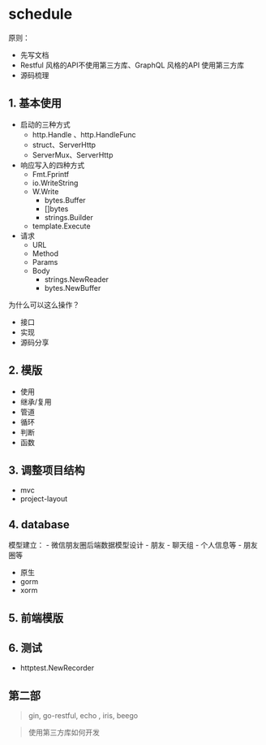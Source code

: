 # schedule


原则：

- 先写文档
- Restful 风格的API不使用第三方库、GraphQL 风格的API 使用第三方库
- 源码梳理


## 1. 基本使用

- 启动的三种方式
    - http.Handle 、http.HandleFunc
    - struct、ServerHttp
    - ServerMux、ServerHttp
- 响应写入的四种方式
    - Fmt.Fprintf
    - io.WriteString
    - W.Write
        - bytes.Buffer
        - []bytes
        - strings.Builder
    - template.Execute
- 请求
    - URL
    - Method
    - Params
    - Body
        - strings.NewReader
        - bytes.NewBuffer


为什么可以这么操作？

- 接口
- 实现
- 源码分享


## 2. 模版

- 使用
- 继承/复用
- 管道
- 循环
- 判断
- 函数

## 3. 调整项目结构

- mvc
- project-layout

## 4. database

模型建立：
    - 微信朋友圈后端数据模型设计
        - 朋友
        - 聊天组
        - 个人信息等
        - 朋友圈等

- 原生
- gorm
- xorm

## 5. 前端模版

## 6. 测试

- httptest.NewRecorder




## 第二部

> gin, go-restful, echo , iris, beego

> 使用第三方库如何开发


